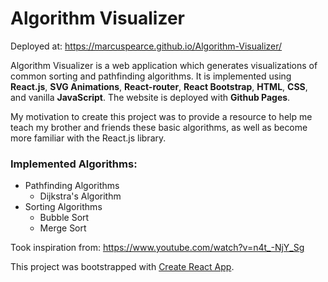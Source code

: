 # Algorithm Visualizer
Deployed at: https://marcuspearce.github.io/Algorithm-Visualizer/

Algorithm Visualizer is a web application which generates visualizations of common sorting and pathfinding algorithms. It is implemented using **React.js**, **SVG Animations**, **React-router**, **React Bootstrap**, **HTML**, **CSS**, and vanilla **JavaScript**. The website is deployed with **Github Pages**. 

My motivation to create this project was to provide a resource to help me teach my brother and friends these basic algorithms, as well as become more familiar with the React.js library.

### Implemented Algorithms:
* Pathfinding Algorithms
  * Dijkstra's Algorithm
* Sorting Algorithms
  * Bubble Sort
  * Merge Sort
  
Took inspiration from: https://www.youtube.com/watch?v=n4t_-NjY_Sg

This project was bootstrapped with [Create React App](https://github.com/facebook/create-react-app).

